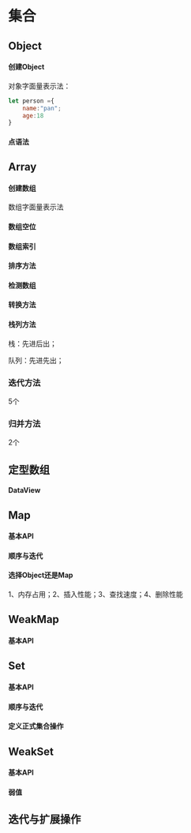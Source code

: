 # 集合



## Object

#### 创建Object

对象字面量表示法：

```js
let person ={
    name:"pan";
    age:18
}
```

#### 点语法



## Array

#### 创建数组

数组字面量表示法

#### 数组空位



#### 数组索引



#### 排序方法



#### 检测数组



#### 转换方法



#### 栈列方法



栈：先进后出；

队列：先进先出；



### 迭代方法

5个



### 归并方法

2个



## 定型数组

#### DataView



## Map

#### 基本API



#### 顺序与迭代



#### 选择Object还是Map

1、内存占用；2、插入性能；3、查找速度；4、删除性能



## WeakMap

#### 基本API



## Set

#### 基本API



#### 顺序与迭代



#### 定义正式集合操作



## WeakSet

#### 基本API



#### 弱值



## 迭代与扩展操作







